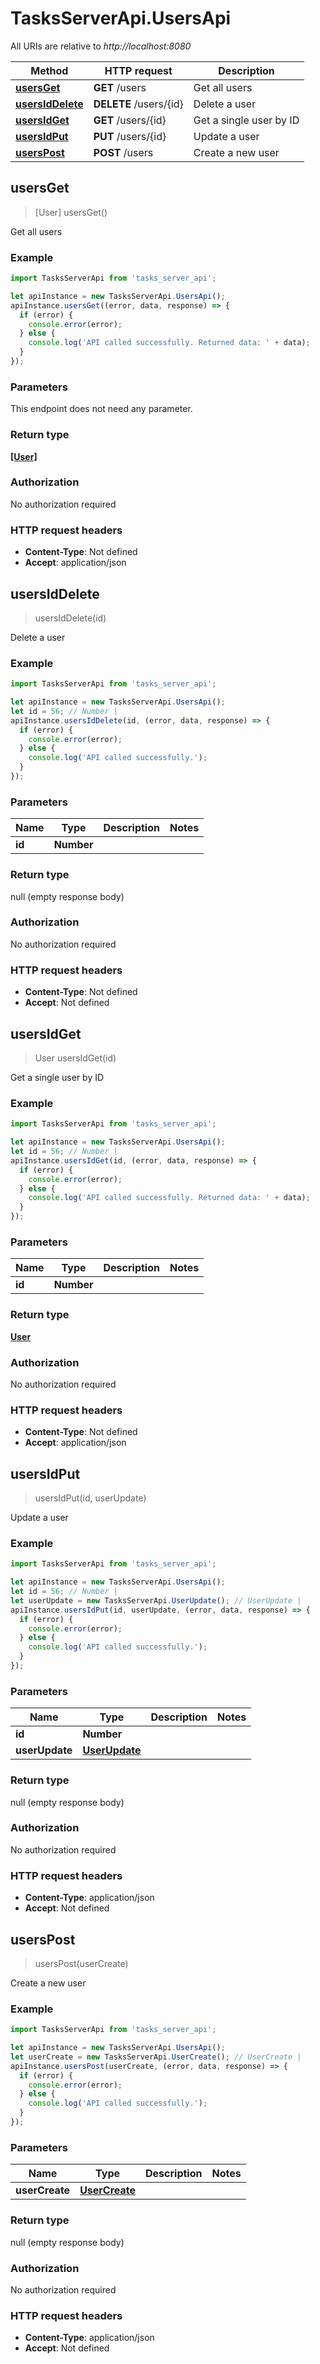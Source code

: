 # TasksServerApi.UsersApi

All URIs are relative to *http://localhost:8080*

Method | HTTP request | Description
------------- | ------------- | -------------
[**usersGet**](UsersApi.md#usersGet) | **GET** /users | Get all users
[**usersIdDelete**](UsersApi.md#usersIdDelete) | **DELETE** /users/{id} | Delete a user
[**usersIdGet**](UsersApi.md#usersIdGet) | **GET** /users/{id} | Get a single user by ID
[**usersIdPut**](UsersApi.md#usersIdPut) | **PUT** /users/{id} | Update a user
[**usersPost**](UsersApi.md#usersPost) | **POST** /users | Create a new user



## usersGet

> [User] usersGet()

Get all users

### Example

```javascript
import TasksServerApi from 'tasks_server_api';

let apiInstance = new TasksServerApi.UsersApi();
apiInstance.usersGet((error, data, response) => {
  if (error) {
    console.error(error);
  } else {
    console.log('API called successfully. Returned data: ' + data);
  }
});
```

### Parameters

This endpoint does not need any parameter.

### Return type

[**[User]**](User.md)

### Authorization

No authorization required

### HTTP request headers

- **Content-Type**: Not defined
- **Accept**: application/json


## usersIdDelete

> usersIdDelete(id)

Delete a user

### Example

```javascript
import TasksServerApi from 'tasks_server_api';

let apiInstance = new TasksServerApi.UsersApi();
let id = 56; // Number | 
apiInstance.usersIdDelete(id, (error, data, response) => {
  if (error) {
    console.error(error);
  } else {
    console.log('API called successfully.');
  }
});
```

### Parameters


Name | Type | Description  | Notes
------------- | ------------- | ------------- | -------------
 **id** | **Number**|  | 

### Return type

null (empty response body)

### Authorization

No authorization required

### HTTP request headers

- **Content-Type**: Not defined
- **Accept**: Not defined


## usersIdGet

> User usersIdGet(id)

Get a single user by ID

### Example

```javascript
import TasksServerApi from 'tasks_server_api';

let apiInstance = new TasksServerApi.UsersApi();
let id = 56; // Number | 
apiInstance.usersIdGet(id, (error, data, response) => {
  if (error) {
    console.error(error);
  } else {
    console.log('API called successfully. Returned data: ' + data);
  }
});
```

### Parameters


Name | Type | Description  | Notes
------------- | ------------- | ------------- | -------------
 **id** | **Number**|  | 

### Return type

[**User**](User.md)

### Authorization

No authorization required

### HTTP request headers

- **Content-Type**: Not defined
- **Accept**: application/json


## usersIdPut

> usersIdPut(id, userUpdate)

Update a user

### Example

```javascript
import TasksServerApi from 'tasks_server_api';

let apiInstance = new TasksServerApi.UsersApi();
let id = 56; // Number | 
let userUpdate = new TasksServerApi.UserUpdate(); // UserUpdate | 
apiInstance.usersIdPut(id, userUpdate, (error, data, response) => {
  if (error) {
    console.error(error);
  } else {
    console.log('API called successfully.');
  }
});
```

### Parameters


Name | Type | Description  | Notes
------------- | ------------- | ------------- | -------------
 **id** | **Number**|  | 
 **userUpdate** | [**UserUpdate**](UserUpdate.md)|  | 

### Return type

null (empty response body)

### Authorization

No authorization required

### HTTP request headers

- **Content-Type**: application/json
- **Accept**: Not defined


## usersPost

> usersPost(userCreate)

Create a new user

### Example

```javascript
import TasksServerApi from 'tasks_server_api';

let apiInstance = new TasksServerApi.UsersApi();
let userCreate = new TasksServerApi.UserCreate(); // UserCreate | 
apiInstance.usersPost(userCreate, (error, data, response) => {
  if (error) {
    console.error(error);
  } else {
    console.log('API called successfully.');
  }
});
```

### Parameters


Name | Type | Description  | Notes
------------- | ------------- | ------------- | -------------
 **userCreate** | [**UserCreate**](UserCreate.md)|  | 

### Return type

null (empty response body)

### Authorization

No authorization required

### HTTP request headers

- **Content-Type**: application/json
- **Accept**: Not defined

